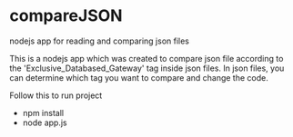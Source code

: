# compareJSON
nodejs app for reading and comparing json files

This is a nodejs app which was created to compare json file according to the 'Exclusive_Databased_Gateway' tag inside json files. 
In json files, you can determine which tag you want to compare and change the code. 


Follow this to run project
- npm install
- node app.js

